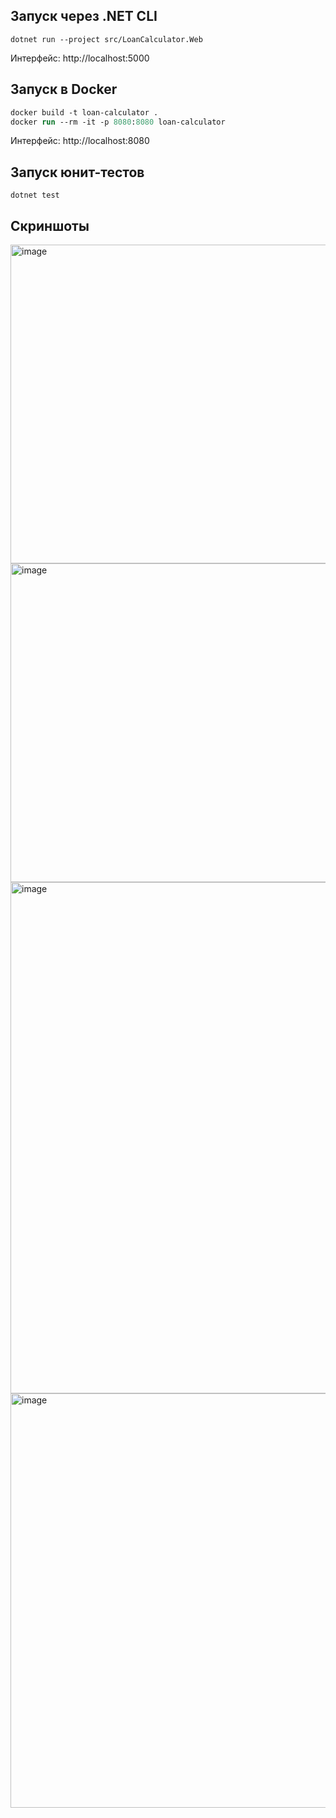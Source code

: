 ## Запуск через .NET CLI

`dotnet run --project src/LoanCalculator.Web`

Интерфейс: http://localhost:5000


## Запуск в Docker

```ps
docker build -t loan-calculator .
docker run --rm -it -p 8080:8080 loan-calculator
```

Интерфейс: http://localhost:8080


## Запуск юнит-тестов

`dotnet test`


## Скриншоты

<img width="892" height="510" alt="image" src="https://github.com/user-attachments/assets/0e77cc8e-b30f-4b1b-9410-a758aca6df47" />
<img width="892" height="510" alt="image" src="https://github.com/user-attachments/assets/32515e89-8e6d-4aa7-bced-396a57c26ae2" />
<img width="1108" height="818" alt="image" src="https://github.com/user-attachments/assets/ebd9aee0-d898-43d2-8b58-38cae6dba5c3" />
<img width="1108" height="663" alt="image" src="https://github.com/user-attachments/assets/f5b4c6eb-29d9-48a8-a77f-75ab0d08990a" />
